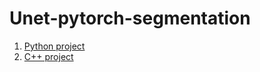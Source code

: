 # Unet-pytorch-segmentation
1) [Python project](https://github.com/serjik85kg/UnetV2-pytorch-segmentation/blob/main/python/README.md)  
2) [C++ project](https://github.com/serjik85kg/UnetV2-pytorch-segmentation/blob/main/cpp/README.md)  



